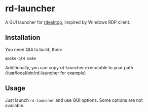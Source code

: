 rd-launcher
===========

A GUI launcher for [rdesktop](http://www.rdesktop.org/), inspired by Windows RDP client.


Installation
------------

You need Qt4 to build, then:

`qmake-qt4
make`

Additionally, you can copy rd-launcher executable to your path (/usr/local/bin/rd-launcher for example)


Usage
-----

Just launch `rd-launcher` and use GUI options. Some options are not available.
